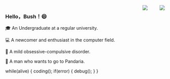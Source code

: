 
<img align="right" src="https://github-readme-stats.vercel.app/api?username=HelloBush&show_icons=true&icon_color=007500&text_color=718096&bg_color=ffffff&hide_title=true" />
<img  style="margin-right:35px;" align="right" src="https://user-images.githubusercontent.com/66152079/111757485-55469500-88d6-11eb-9693-3fa4c3868600.png"/>

### Hello，Bush！😄

🎓 An Undergraduate at a regular university.

💻 A newcomer and enthusiast in the computer field.

👔 A mild obsessive-compulsive disorder.

🐼 A man who wants to go to Pandaria.  

while(alive)
{
  coding();
  if(error)
    {
      debug();
    }
}











